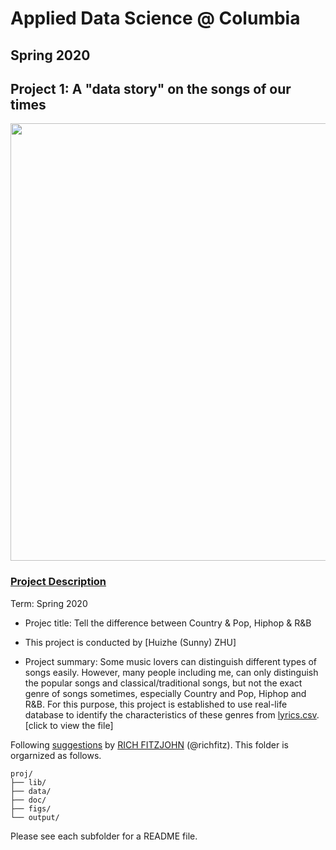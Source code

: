 # Applied Data Science @ Columbia
## Spring 2020
## Project 1: A "data story" on the songs of our times

<img src="https://blog.oup.com/wp-content/uploads/2016/02/1260-music.jpg" width="700">

### [Project Description](doc/)


Term: Spring 2020

+ Projec title: Tell the difference between Country & Pop, Hiphop & R&B
+ This project is conducted by [Huizhe (Sunny) ZHU]

+ Project summary: Some music lovers can distinguish different types of songs easily. However, many people including me, can only distinguish the popular songs and classical/traditional songs, but not the exact genre of songs sometimes, especially Country and Pop, Hiphop and R&B. For this purpose, this project is established to use real-life database to identify the characteristics of these genres from [lyrics.csv](https://www.dropbox.com/s/3tfv5v73z0ec8vr/lyrics.csv?dl=0). [click to view the file]


Following [suggestions](http://nicercode.github.io/blog/2013-04-05-projects/) by [RICH FITZJOHN](http://nicercode.github.io/about/#Team) (@richfitz). This folder is orgarnized as follows.

```
proj/
├── lib/
├── data/
├── doc/
├── figs/
└── output/
```

Please see each subfolder for a README file.

